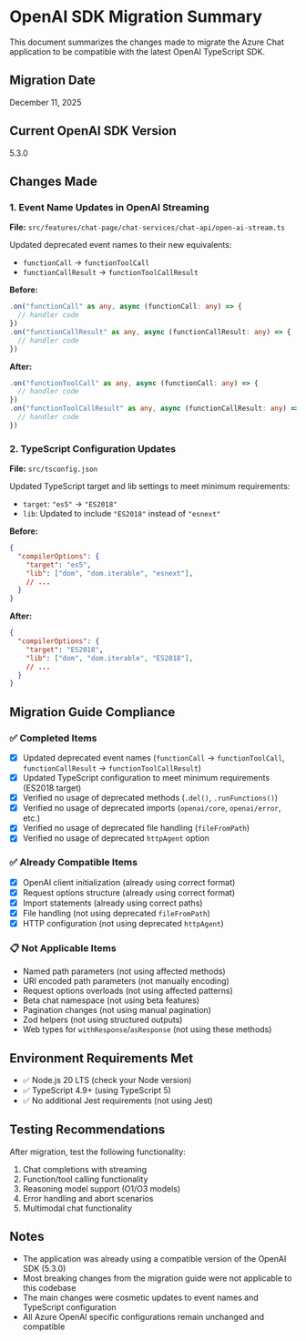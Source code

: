 # OpenAI SDK Migration Summary

This document summarizes the changes made to migrate the Azure Chat application to be compatible with the latest OpenAI TypeScript SDK.

## Migration Date
December 11, 2025

## Current OpenAI SDK Version
5.3.0

## Changes Made

### 1. Event Name Updates in OpenAI Streaming

**File:** `src/features/chat-page/chat-services/chat-api/open-ai-stream.ts`

Updated deprecated event names to their new equivalents:
- `functionCall` → `functionToolCall`
- `functionCallResult` → `functionToolCallResult`

**Before:**
```typescript
.on("functionCall" as any, async (functionCall: any) => {
  // handler code
})
.on("functionCallResult" as any, async (functionCallResult: any) => {
  // handler code
})
```

**After:**
```typescript
.on("functionToolCall" as any, async (functionCall: any) => {
  // handler code
})
.on("functionToolCallResult" as any, async (functionCallResult: any) => {
  // handler code
})
```

### 2. TypeScript Configuration Updates

**File:** `src/tsconfig.json`

Updated TypeScript target and lib settings to meet minimum requirements:
- `target`: `"es5"` → `"ES2018"`
- `lib`: Updated to include `"ES2018"` instead of `"esnext"`

**Before:**
```json
{
  "compilerOptions": {
    "target": "es5",
    "lib": ["dom", "dom.iterable", "esnext"],
    // ...
  }
}
```

**After:**
```json
{
  "compilerOptions": {
    "target": "ES2018",
    "lib": ["dom", "dom.iterable", "ES2018"],
    // ...
  }
}
```

## Migration Guide Compliance

### ✅ Completed Items
- [x] Updated deprecated event names (`functionCall` → `functionToolCall`, `functionCallResult` → `functionToolCallResult`)
- [x] Updated TypeScript configuration to meet minimum requirements (ES2018 target)
- [x] Verified no usage of deprecated methods (`.del()`, `.runFunctions()`)
- [x] Verified no usage of deprecated imports (`openai/core`, `openai/error`, etc.)
- [x] Verified no usage of deprecated file handling (`fileFromPath`)
- [x] Verified no usage of deprecated `httpAgent` option

### ✅ Already Compatible Items
- [x] OpenAI client initialization (already using correct format)
- [x] Request options structure (already using correct format)
- [x] Import statements (already using correct paths)
- [x] File handling (not using deprecated `fileFromPath`)
- [x] HTTP configuration (not using deprecated `httpAgent`)

### 📋 Not Applicable Items
- Named path parameters (not using affected methods)
- URI encoded path parameters (not manually encoding)
- Request options overloads (not using affected patterns)
- Beta chat namespace (not using beta features)
- Pagination changes (not using manual pagination)
- Zod helpers (not using structured outputs)
- Web types for `withResponse`/`asResponse` (not using these methods)

## Environment Requirements Met

- ✅ Node.js 20 LTS (check your Node version)
- ✅ TypeScript 4.9+ (using TypeScript 5)
- ✅ No additional Jest requirements (not using Jest)

## Testing Recommendations

After migration, test the following functionality:
1. Chat completions with streaming
2. Function/tool calling functionality
3. Reasoning model support (O1/O3 models)
4. Error handling and abort scenarios
5. Multimodal chat functionality

## Notes

- The application was already using a compatible version of the OpenAI SDK (5.3.0)
- Most breaking changes from the migration guide were not applicable to this codebase
- The main changes were cosmetic updates to event names and TypeScript configuration
- All Azure OpenAI specific configurations remain unchanged and compatible
